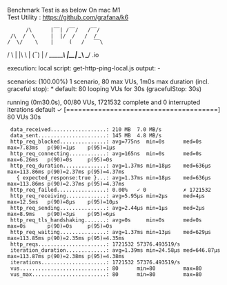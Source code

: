Benchmark Test is as below On mac M1  <br />
Test Utility : <https://github.com/grafana/k6>

          /\      |‾‾| /‾‾/   /‾‾/
     /\  /  \     |  |/  /   /  /
    /  \/    \    |     (   /   ‾‾\
   /          \   |  |\  \ |  (‾)  |
  / __________\  |__| \__\ \_____/ .io

  execution: local
     script: get-http-ping-local.js
     output: -

  scenarios: (100.00%) 1 scenario, 80 max VUs, 1m0s max duration (incl. graceful stop):
           * default: 80 looping VUs for 30s (gracefulStop: 30s)

running (0m30.0s), 00/80 VUs, 1721532 complete and 0 interrupted iterations
default ✓ [======================================] 80 VUs  30s

     data_received..................: 210 MB  7.0 MB/s
     data_sent......................: 145 MB  4.8 MB/s
     http_req_blocked...............: avg=775ns  min=0s      med=0s       max=7.83ms   p(90)=1µs    p(95)=1µs
     http_req_connecting............: avg=165ns  min=0s      med=0s       max=6.26ms   p(90)=0s     p(95)=0s
     http_req_duration..............: avg=1.37ms min=18µs    med=636µs    max=113.86ms p(90)=2.37ms p(95)=4.37ms
       { expected_response:true }...: avg=1.37ms min=18µs    med=636µs    max=113.86ms p(90)=2.37ms p(95)=4.37ms
     http_req_failed................: 0.00%   ✓ 0            ✗ 1721532
     http_req_receiving.............: avg=5.95µs min=2µs     med=4µs      max=12.5ms   p(90)=8µs    p(95)=10µs
     http_req_sending...............: avg=2.44µs min=1µs     med=2µs      max=8.9ms    p(90)=3µs    p(95)=6µs
     http_req_tls_handshaking.......: avg=0s     min=0s      med=0s       max=0s       p(90)=0s     p(95)=0s
     http_req_waiting...............: avg=1.37ms min=13µs    med=629µs    max=113.85ms p(90)=2.35ms p(95)=4.35ms
     http_reqs......................: 1721532 57376.493519/s
     iteration_duration.............: avg=1.39ms min=24.58µs med=646.87µs max=113.87ms p(90)=2.38ms p(95)=4.38ms
     iterations.....................: 1721532 57376.493519/s
     vus............................: 80      min=80         max=80
     vus_max........................: 80      min=80         max=80

